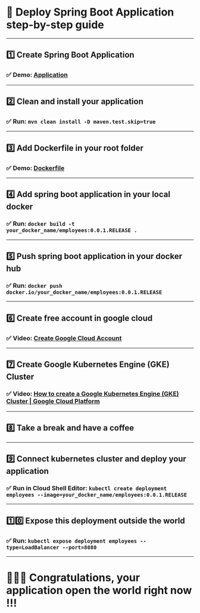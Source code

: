 # 🎯 Deploy Spring Boot Application step-by-step guide

---
## 1️⃣ Create Spring Boot Application
### ✅ Demo: [Application](https://github.com/Aqilzeka/employee-ms)

---
## 2️⃣ Clean and install your application
### ✅ Run: `mvn clean install -D maven.test.skip=true`

---
## 3️⃣ Add Dockerfile in your root folder
### ✅ Demo: [Dockerfile](Dockerfile)

---
## 4️⃣ Add spring boot application in your local docker
### ✅ Run: `docker build -t your_docker_name/employees:0.0.1.RELEASE .`

---
## 5️⃣ Push spring boot application in your docker hub
### ✅ Run: `docker push docker.io/your_docker_name/employees:0.0.1.RELEASE`

---
## 6️⃣ Create free account in google cloud
### ✅ Video: [Create Google Cloud Account](https://www.youtube.com/watch?v=KcHx5dXaDtk&ab_channel=CloudSprint)

---
## 7️⃣ Create Google Kubernetes Engine (GKE) Cluster
### ✅ Video: [How to create a Google Kubernetes Engine (GKE) Cluster | Google Cloud Platform](https://www.youtube.com/watch?v=3EF4fXZcTDg&ab_channel=DailyCodeBuffer)

---
## 8️⃣ Take a break and have a coffee

---
## 9️⃣ Connect kubernetes cluster and deploy your application
### ✅ Run in Cloud Shell Editor: `kubectl create deployment employees --image=your_docker_name/employees:0.0.1.RELEASE`

---
## 1️⃣0️⃣ Expose this deployment outside the world
### ✅ Run: `kubectl expose deployment employees --type=LoadBalancer --port=8080`

---
# 🎉🎊🎇 Congratulations, your application open the world right now !!! 